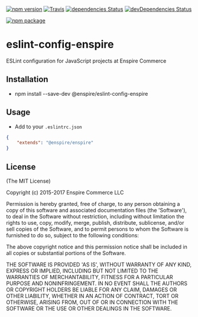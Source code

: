 [![npm version](https://badge.fury.io/js/%40enspire%2Feslint-config-enspire.svg)](https://www.npmjs.com/package/@enspire/eslint-config-enspire)
[![Travis](https://img.shields.io/travis/envistaInteractive/eslint-config-enspire.svg)](https://travis-ci.org/envistaInteractive/eslint-config-enspire)
[![dependencies Status](https://david-dm.org/envistaInteractive/eslint-config-enspire/status.svg)](https://david-dm.org/envistaInteractive/eslint-config-enspire)
[![devDependencies Status](https://david-dm.org/envistaInteractive/eslint-config-enspire/dev-status.svg)](https://david-dm.org/envistaInteractive/eslint-config-enspire?type=dev)

[![npm package](https://nodei.co/npm/@enspire/eslint-config-enspire.png?downloads=true&downloadRank=true&stars=true)](https://nodei.co/npm/@enspire/eslint-config-enspire/)

# eslint-config-enspire

ESLint configuration for JavaScript projects at Enspire Commerce

## Installation
* npm install --save-dev @enspire/eslint-config-enspire

## Usage
* Add to your `.eslintrc.json`
```json
{
    "extends": "@enspire/enspire"
}
```

## License

(The MIT License)

Copyright (c) 2015-2017 Enspire Commerce LLC

Permission is hereby granted, free of charge, to any person obtaining a copy of this software and associated documentation files (the 'Software'), to deal in the Software without restriction, including without limitation the rights to use, copy, modify, merge, publish, distribute, sublicense, and/or sell copies of the Software, and to permit persons to whom the Software is furnished to do so, subject to the following conditions:

The above copyright notice and this permission notice shall be included in all copies or substantial portions of the Software.

THE SOFTWARE IS PROVIDED 'AS IS', WITHOUT WARRANTY OF ANY KIND, EXPRESS OR IMPLIED, INCLUDING BUT NOT LIMITED TO THE WARRANTIES OF MERCHANTABILITY, FITNESS FOR A PARTICULAR PURPOSE AND NONINFRINGEMENT. IN NO EVENT SHALL THE AUTHORS OR COPYRIGHT HOLDERS BE LIABLE FOR ANY CLAIM, DAMAGES OR OTHER LIABILITY, WHETHER IN AN ACTION OF CONTRACT, TORT OR OTHERWISE, ARISING FROM, OUT OF OR IN CONNECTION WITH THE SOFTWARE OR THE USE OR OTHER DEALINGS IN THE SOFTWARE.


